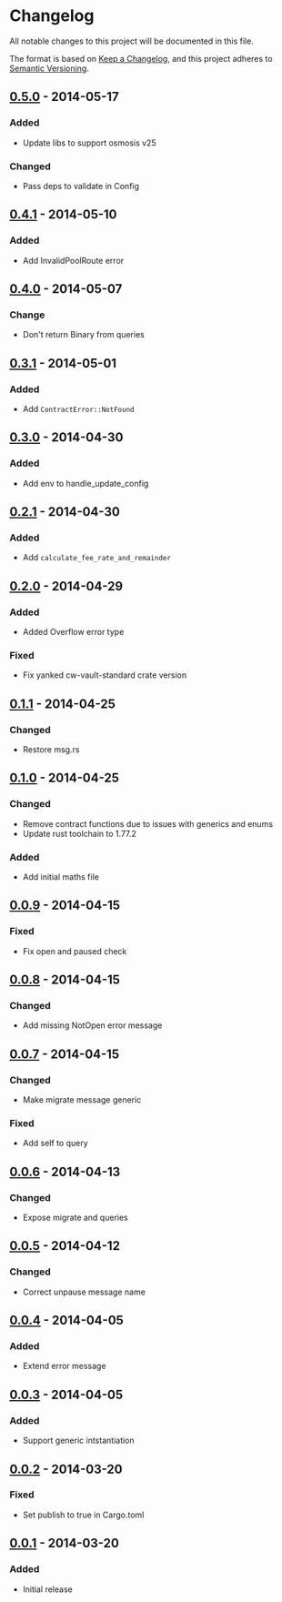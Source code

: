 # Changelog

All notable changes to this project will be documented in this file.

The format is based on [Keep a Changelog](https://keepachangelog.com/en/1.1.0/),
and this project adheres to
[Semantic Versioning](https://semver.org/spec/v2.0.0.html).

## [0.5.0] - 2014-05-17

### Added

- Update libs to support osmosis v25

### Changed

- Pass deps to validate in Config

## [0.4.1] - 2014-05-10

### Added

- Add InvalidPoolRoute error

## [0.4.0] - 2014-05-07

### Change

- Don't return Binary from queries

## [0.3.1] - 2014-05-01

### Added

- Add `ContractError::NotFound`

## [0.3.0] - 2014-04-30

### Added

- Add env to handle_update_config

## [0.2.1] - 2014-04-30

### Added

- Add `calculate_fee_rate_and_remainder`

## [0.2.0] - 2014-04-29

### Added

- Added Overflow error type

### Fixed

- Fix yanked cw-vault-standard crate version

## [0.1.1] - 2014-04-25

### Changed

- Restore msg.rs

## [0.1.0] - 2014-04-25

### Changed

- Remove contract functions due to issues with generics and enums
- Update rust toolchain to 1.77.2

### Added

- Add initial maths file

## [0.0.9] - 2014-04-15

### Fixed

- Fix open and paused check

## [0.0.8] - 2014-04-15

### Changed

- Add missing NotOpen error message

## [0.0.7] - 2014-04-15

### Changed

- Make migrate message generic

### Fixed

- Add self to query

## [0.0.6] - 2014-04-13

### Changed

- Expose migrate and queries

## [0.0.5] - 2014-04-12

### Changed

- Correct unpause message name

## [0.0.4] - 2014-04-05

### Added

- Extend error message

## [0.0.3] - 2014-04-05

### Added

- Support generic intstantiation

## [0.0.2] - 2014-03-20

### Fixed

- Set publish to true in Cargo.toml

## [0.0.1] - 2014-03-20

### Added

- Initial release

[0.0.1]: https://github.com/margined-protocol/vaultenator/releases/tag/0.0.1
[0.0.2]: https://github.com/margined-protocol/vaultenator/0.0.1...0.0.2
[0.0.3]: https://github.com/margined-protocol/vaultenator/0.0.2...0.0.3
[0.0.4]: https://github.com/margined-protocol/vaultenator/0.0.3...0.0.4
[0.0.5]: https://github.com/margined-protocol/vaultenator/0.0.4...0.0.5
[0.0.6]: https://github.com/margined-protocol/vaultenator/0.0.5...0.0.6
[0.0.7]: https://github.com/margined-protocol/vaultenator/0.0.6...0.0.7
[0.0.8]: https://github.com/margined-protocol/vaultenator/0.0.7...0.0.8
[0.0.9]: https://github.com/margined-protocol/vaultenator/0.0.8...0.0.9
[0.1.0]: https://github.com/margined-protocol/vaultenator/0.0.9...0.1.0
[0.1.1]: https://github.com/margined-protocol/vaultenator/0.1.0...0.1.1
[0.2.0]: https://github.com/margined-protocol/vaultenator/0.1.1...0.2.0
[0.2.1]: https://github.com/margined-protocol/vaultenator/0.2.0...0.2.1
[0.3.0]: https://github.com/margined-protocol/vaultenator/0.2.1...0.3.0
[0.3.1]: https://github.com/margined-protocol/vaultenator/0.3.0...0.3.1
[0.4.0]: https://github.com/margined-protocol/vaultenator/0.3.1...0.4.0
[0.4.1]: https://github.com/margined-protocol/vaultenator/0.4.0...0.4.1
[0.5.0]: https://github.com/margined-protocol/vaultenator/0.4.1...0.5.0
